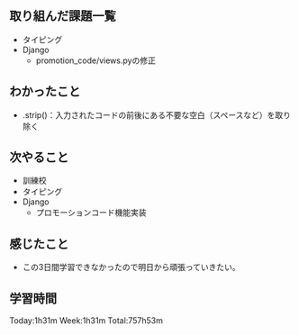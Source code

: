 ## 取り組んだ課題一覧
- タイピング
- Django
    - promotion_code/views.pyの修正
## わかったこと
- .strip()：入力されたコードの前後にある不要な空白（スペースなど）を取り除く
## 次やること
- 訓練校
- タイピング
- Django
    - プロモーションコード機能実装
## 感じたこと
- この3日間学習できなかったので明日から頑張っていきたい。
## 学習時間
Today:1h31m Week:1h31m Total:757h53m